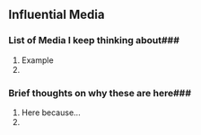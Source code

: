 ## Influential Media

### List of Media I keep thinking about###
1. Example
1. 

### Brief thoughts on why these are here###
1. Here because...
1. 

